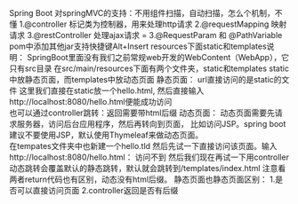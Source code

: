 Spring Boot
对springMVC的支持：不用组件扫描，自动扫描，怎么个机制，不懂
   1.@controller 标记类为控制器，用来处理http请求
   2.@requestMapping 映射请求
   3.@restController 处理ajax请求  = 
   3.@RequestParam 和 @PathVariable
pom中添加其他jar支持快捷键Alt+Insert
resources下面static和templates说明： 
    SpringBoot里面没有我们之前常规web开发的WebContent（WebApp），它只有src目录
    在src/main/resources下面有两个文件夹，static和templates
    static中放静态页面，而templates中放动态页面
    静态页面：
        url直接访问的是static的文件
        这里我们直接在static放一个hello.html,
        然后直接输入http://localhost:8080/hello.html便能成功访问  
        也可以通过controller跳转：返回需要带html后缀
    动态页面：
        动态页面需要先请求服务器，访问后台应用程序，然后再转向到页面，
        比如访问JSP。spring boot建议不要使用JSP，默认使用Thymeleaf来做动态页面。    
        在tempates文件夹中也新建一个hello.tld
        然后先试一下直接访问该页面。输入http://localhost:8080/hello.html： 访问不到
        然后我们现在再试一下用controller
        动态跳转会覆盖默认的静态跳转，默认就会跳转到/templates/index.html
        注意看两者return代码也有区别，动态没有html后缀。
    静态页面也静态页面区别：
        1.是否可以直接访问页面
        2.controller返回是否有后缀
           
